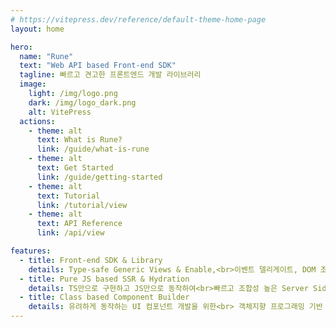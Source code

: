 ```yaml
---
# https://vitepress.dev/reference/default-theme-home-page
layout: home

hero:
  name: "Rune"
  text: "Web API based Front-end SDK"
  tagline: 빠르고 견고한 프론트엔드 개발 라이브러리
  image:
    light: /img/logo.png
    dark: /img/logo_dark.png
    alt: VitePress
  actions:
    - theme: alt
      text: What is Rune?
      link: /guide/what-is-rune
    - theme: alt
      text: Get Started
      link: /guide/getting-started
    - theme: alt
      text: Tutorial
      link: /tutorial/view
    - theme: alt
      text: API Reference
      link: /api/view

features:
  - title: Front-end SDK & Library
    details: Type-safe Generic Views & Enable,<br>이벤트 델리게이트, DOM 조작 라이브러리
  - title: Pure JS based SSR & Hydration
    details: TS만으로 구현하고 JS만으로 동작하여<br>빠르고 조합성 높은 Server Side Rendering
  - title: Class based Component Builder
    details: 유려하게 동작하는 UI 컴포넌트 개발을 위한<br> 객체지향 프로그래밍 기반 아키텍쳐 제공
---
```

